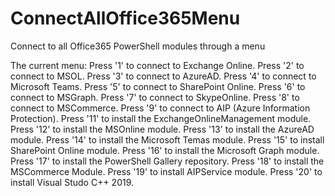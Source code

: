 # ConnectAllOffice365Menu
Connect to all Office365 PowerShell modules through a menu

The current menu:
Press '1' to connect to Exchange Online.
Press '2' to connect to MSOL.
Press '3' to connect to AzureAD.
Press '4' to connect to Microsoft Teams.
Press '5' to connect to SharePoint Online.
Press '6' to connect to MSGraph.
Press '7' to connect to SkypeOnline.
Press '8' to connect to MSCommerce.
Press '9' to connect to AIP (Azure Information Protection).
Press '11' to install the ExchangeOnlineManagement module.
Press '12' to install the MSOnline module.
Press '13' to install the AzureAD module.
Press '14' to install the Microsoft Temas module.
Press '15' to install SharePoint Online module.
Press '16' to install the Microsoft Graph module.
Press '17' to install the PowerShell Gallery repository.
Press '18' to install the MSCommerce Module.
Press '19' to install AIPService module.
Press '20' to install Visual Studo C++ 2019.
